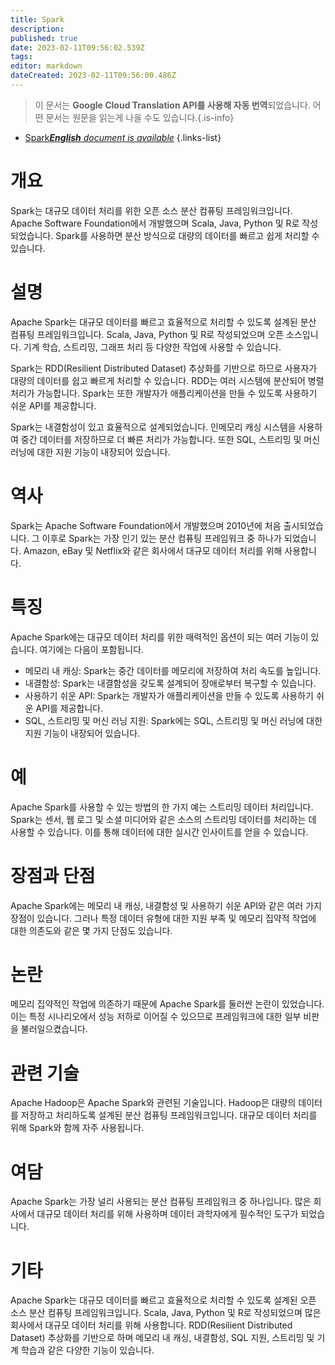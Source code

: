 ```yaml
---
title: Spark
description: 
published: true
date: 2023-02-11T09:56:02.539Z
tags: 
editor: markdown
dateCreated: 2023-02-11T09:56:00.486Z
---
```


> 이 문서는 **Google Cloud Translation API를 사용해 자동 번역**되었습니다.
어떤 문서는 원문을 읽는게 나을 수도 있습니다.{.is-info}



- [Spark***English** document is available*](/en/Knowledge-base/Dictionary/spark)
{.links-list}


# 개요
Spark는 대규모 데이터 처리를 위한 오픈 소스 분산 컴퓨팅 프레임워크입니다. Apache Software Foundation에서 개발했으며 Scala, Java, Python 및 R로 작성되었습니다. Spark를 사용하면 분산 방식으로 대량의 데이터를 빠르고 쉽게 처리할 수 있습니다.

# 설명
Apache Spark는 대규모 데이터를 빠르고 효율적으로 처리할 수 있도록 설계된 분산 컴퓨팅 프레임워크입니다. Scala, Java, Python 및 R로 작성되었으며 오픈 소스입니다. 기계 학습, 스트리밍, 그래프 처리 등 다양한 작업에 사용할 수 있습니다.

Spark는 RDD(Resilient Distributed Dataset) 추상화를 기반으로 하므로 사용자가 대량의 데이터를 쉽고 빠르게 처리할 수 있습니다. RDD는 여러 시스템에 분산되어 병렬 처리가 가능합니다. Spark는 또한 개발자가 애플리케이션을 만들 수 있도록 사용하기 쉬운 API를 제공합니다.

Spark는 내결함성이 있고 효율적으로 설계되었습니다. 인메모리 캐싱 시스템을 사용하여 중간 데이터를 저장하므로 더 빠른 처리가 가능합니다. 또한 SQL, 스트리밍 및 머신 러닝에 대한 지원 기능이 내장되어 있습니다.

# 역사
Spark는 Apache Software Foundation에서 개발했으며 2010년에 처음 출시되었습니다. 그 이후로 Spark는 가장 인기 있는 분산 컴퓨팅 프레임워크 중 하나가 되었습니다. Amazon, eBay 및 Netflix와 같은 회사에서 대규모 데이터 처리를 위해 사용합니다.

# 특징
Apache Spark에는 대규모 데이터 처리를 위한 매력적인 옵션이 되는 여러 기능이 있습니다. 여기에는 다음이 포함됩니다.

- 메모리 내 캐싱: Spark는 중간 데이터를 메모리에 저장하여 처리 속도를 높입니다.
- 내결함성: Spark는 내결함성을 갖도록 설계되어 장애로부터 복구할 수 있습니다.
- 사용하기 쉬운 API: Spark는 개발자가 애플리케이션을 만들 수 있도록 사용하기 쉬운 API를 제공합니다.
- SQL, 스트리밍 및 머신 러닝 지원: Spark에는 SQL, 스트리밍 및 머신 러닝에 대한 지원 기능이 내장되어 있습니다.

# 예
Apache Spark를 사용할 수 있는 방법의 한 가지 예는 스트리밍 데이터 처리입니다. Spark는 센서, 웹 로그 및 소셜 미디어와 같은 소스의 스트리밍 데이터를 처리하는 데 사용할 수 있습니다. 이를 통해 데이터에 대한 실시간 인사이트를 얻을 수 있습니다.

# 장점과 단점
Apache Spark에는 메모리 내 캐싱, 내결함성 및 사용하기 쉬운 API와 같은 여러 가지 장점이 있습니다. 그러나 특정 데이터 유형에 대한 지원 부족 및 메모리 집약적 작업에 대한 의존도와 같은 몇 가지 단점도 있습니다.

# 논란
메모리 집약적인 작업에 의존하기 때문에 Apache Spark를 둘러싼 논란이 있었습니다. 이는 특정 시나리오에서 성능 저하로 이어질 수 있으므로 프레임워크에 대한 일부 비판을 불러일으켰습니다.

# 관련 기술
Apache Hadoop은 Apache Spark와 관련된 기술입니다. Hadoop은 대량의 데이터를 저장하고 처리하도록 설계된 분산 컴퓨팅 프레임워크입니다. 대규모 데이터 처리를 위해 Spark와 함께 자주 사용됩니다.

# 여담
Apache Spark는 가장 널리 사용되는 분산 컴퓨팅 프레임워크 중 하나입니다. 많은 회사에서 대규모 데이터 처리를 위해 사용하며 데이터 과학자에게 필수적인 도구가 되었습니다.

# 기타
Apache Spark는 대규모 데이터를 빠르고 효율적으로 처리할 수 있도록 설계된 오픈 소스 분산 컴퓨팅 프레임워크입니다. Scala, Java, Python 및 R로 작성되었으며 많은 회사에서 대규모 데이터 처리를 위해 사용합니다. RDD(Resilient Distributed Dataset) 추상화를 기반으로 하며 메모리 내 캐싱, 내결함성, SQL 지원, 스트리밍 및 기계 학습과 같은 다양한 기능이 있습니다.